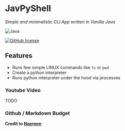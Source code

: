 JavPyShell
==========

_Simple and minimalistic CLI App written in Vanilla Java_

![Java](https://img.shields.io/badge/java-%23ED8B00.svg?style=for-the-badge&logo=openjdk&logoColor=white)

[![GitHub license](https://img.shields.io/github/license/Naereen/StrapDown.js.svg)](https://github.com/Naereen/StrapDown.js/blob/master/LICENSE)


Features
--------

* Runs few simple LINUX commands like `ls` or `pwd`
* Create a python interpreter
* Runs python interpreter under the hood via processes

### Youtube Video

TODO


### Github / Markdown Budget

**Credit to [Naereen](https://github.com/Naereen/badges)**